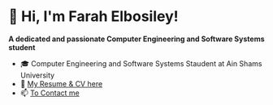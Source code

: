 # 👋 Hi, I'm Farah Elbosiley!

**A dedicated and passionate Computer Engineering and Software Systems student**
 
- 🎓 Computer Engineering and Software Systems Staudent at Ain Shams University
- 📄 [My Resume & CV here](https://drive.google.com/drive/folders/15DNw4YXZNTyW3OY3C8_xZEFrEJ1EtYxW?usp=drive_link)
- 📫 [To Contact me](farahahmed2375@gmail.com)
